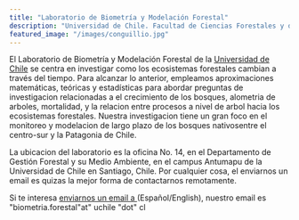 ```yaml
---
title: "Laboratorio de Biometría y Modelación Forestal"
description: "Universidad de Chile. Facultad de Ciencias Forestales y de la Conservación de la Naturaleza."
featured_image: "/images/conguillio.jpg"
---
```


El Laboratorio de Biometría y Modelación Forestal de la <a href="https://www.uchile.cl" target="_blank">Universidad de Chile</a> se centra en investigar como
los ecosistemas forestales cambian a través del tiempo. Para alcanzar lo anterior, empleamos aproximaciones matemáticas, teóricas y estadísticas para abordar preguntas de investigacion relacionadas a el crecimiento de los bosques, alometria de arboles, mortalidad,
 y la relacion entre procesos a nivel de arbol hacia los ecosistemas forestales. Nuestra investigacion tiene un gran foco en el monitoreo y modelacion de largo plazo de los bosques nativosentre el centro-sur y la Patagonia de Chile.

La ubicacion del laboratorio es la oficina No. 14, en el Departamento de Gestión Forestal y su Medio Ambiente, en el campus Antumapu de la  Universidad de Chile en Santiago, Chile. Por cualquier cosa, el enviarnos un email es quizas la mejor forma de contactarnos remotamente.

Si te interesa [enviarnos un email a ](mailto:biometria.forestal@uchile.cl) (Español/English), nuestro email es "biometria.forestal"at" uchile "dot" cl
